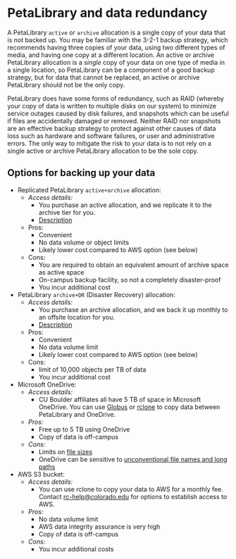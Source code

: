 # PetaLibrary and data redundancy 

A PetaLibrary `active` or `archive` allocation is a single copy of your data that is not backed up. You may be familiar with the 3-2-1 backup strategy, which recommends having three copies of your data, using two different types of media, and having one copy at a different location. An active or archive PetaLibrary allocation is a *single* copy of your data on one type of media in a single location, so PetaLibrary can be a component of a good backup strategy, but for data that cannot be replaced, an active or archive PetaLibrary should not be the only copy. 

PetaLibrary does have some forms of redundancy, such as RAID (whereby your copy of data is written to multiple disks on our system) to minimize service outages caused by disk failures, and snapshots which can be useful if files are accidentally damaged or removed. Neither RAID nor snapshots are an effective backup strategy to protect against other causes of data loss such as hardware and software failures, or user and administrative errors. The only way to mitigate the risk to your data is to not rely on a single active or archive PetaLibrary allocation to be the sole copy. 

## Options for backing up your data

- Replicated PetaLibrary `active+archive` allocation:  
    - _Access details:_
        - You purchase an active allocation, and we replicate it to the archive tier for you.
        - [Description](./allocation_types.md#activearchive)
    - Pros:
        - Convenient
        - No data volume or object limits
        - Likely lower cost compared to AWS option (see below)
    - Cons:
        - You are required to obtain an equivalent amount of archive space as active space
        - On-campus backup facility, so not a completely disaster-proof
        - You incur additional cost
- PetaLibrary `archive+DR` (Disaster Recovery) allocation:  
    - _Access details:_
        - You purchase an archive allocation, and we back it up monthly to an offsite location for you.
        - [Description](./allocation_types.md#archive--dr-disaster-recovery)
    - Pros:
        - Convenient
        - No data volume limit
        - Likely lower cost compared to AWS option (see below)
    - Cons:
        - limit of 10,000 objects per TB of data
        - You incur additional cost
- Microsoft OneDrive:  
    - _Access details:_  
        - CU Boulder affiliates all have 5 TB of space in Microsoft OneDrive. You can use [Globus](./gdrive.md#using-globus) or [rclone](./gdrive.md#using-rclone) to copy data between PetaLibrary and OneDrive.  
    - _Pros:_ 
        - Free up to 5 TB using OneDrive 
        - Copy of data is off-campus 
    - _Cons:_ 
        - Limits on [file sizes](https://support.microsoft.com/en-us/office/restrictions-and-limitations-in-onedrive-and-sharepoint-64883a5d-228e-48f5-b3d2-eb39e07630fa#individualfilesize)
        - OneDrive can be sensitive to [unconventional file names and long paths](https://support.microsoft.com/en-us/office/restrictions-and-limitations-in-onedrive-and-sharepoint-64883a5d-228e-48f5-b3d2-eb39e07630fa#invalidcharacters)  
- AWS S3 bucket:  
    - _Access details:_ 
        - You can use rclone to copy your data to AWS for a monthly fee. Contact <rc-help@colorado.edu> for options to establish access to AWS. 
    - _Pros:_ 
        - No data volume limit 
        - AWS data integrity assurance is very high 
        - Copy of data is off-campus 
    - _Cons:_ 
        - You incur additional costs 


